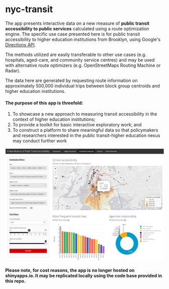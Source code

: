 # nyc-transit

The app presents interactive data on a new measure of **public transit accessibility to public services** calculated using a route optimization engine. The specific use case presented here is for public transit accessibility to higher education institutions from Brooklyn, using Google's [Directions API](https://developers.google.com/maps/documentation/directions/overview). 

The methods utilized are easily transferable to other use cases (e.g. hospitals, aged-care, and community service centres) and may be used with alternative route optimizers (e.g. OpenStreetMaps Routing Machine or Radar). 

The data here are generated by requesting route information on approximately 500,000 individual trips between block group centroids and higher education institutions.

#### The purpose of this app is threefold:

1) To showcase a new approach to measuring transit accessibility in the context of higher education institutions;
2) To provide a toolkit for basic interactive exploratory work; and
3) To construct a platform to share meaningful data so that policymakers and researchers interested in the public transit-higher education nexus may conduct further work

![image-20221231071845169](https://github.com/ltk2118/nyc-transit/blob/main/app-screen.png)

#### Please note, for cost reasons, the app is no longer hosted on shinyapps.io. It may be replicated locally using the code base provided in this repo.
